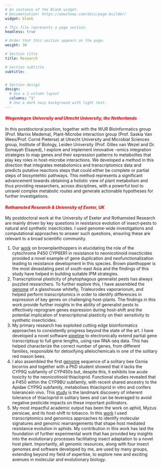 ```yaml
---
# An instance of the Blank widget.
# Documentation: https://wowchemy.com/docs/page-builder/
widget: blank

# This file represents a page section.
headless: true

# Order that this section appears on the page.
weight: 30

# Section title
title: Research

# Section subtitle
subtitle:


# Section design
design:
  # Use a 1-column layout
  columns: "1"
  # Use a dark navy background with light text.
---
```


#### <i><span style="color: red;">Wageningen University and Utrecht University, the Netherlands </span></i>
In this postdoctoral position, together with the WUR Bioinformatics group (Prof. Marnix Medema), Plant-Microbe interaction group (Prof. Saskia Van Wees/Prof. Corné Pieterse) at Utrecht University and Microbial Sciences group, Institute of Biology, Leiden University (Prof. Gilles van Wezel and Dr. Somayah Elsayed), I explore and implement innovative -omics integration strategies to map genes and their expression patterns to metabolites that play key roles in host-microbe interactions. We developed a method in this direction that integrates metabolomics and transcriptomics data and predicts putative reactions steps that could either be complete or partial steps of biosyntehtic pathways. This method represents a significant advancement towards obtaining a holistic view of plant metabolism and thus providing researchers, across disciplines, with a powerful tool to unravel complex metabolic routes and generate actionable hypotheses for further investigations.

#### <i><span style="color: red;">Rothamsted Research & University of Exeter, UK </span></i>

My postdoctoral work at the University of Exeter and Rothamsted Research are mainly driven by key questions in resistance evolution of insect-pests to  natural and synthetic insecticides.  I  used genome-wide investigations and computational approaches to  answer such questions, ensuring these are relevant to a broad scientific community. 

1. Our [work](https://www.sciencedirect.com/science/article/pii/S0960982217315427?via%3Dihub) on brownplanthoppers in elucidating the role of the cytochrome P450 CYP6ER1 in resistance to neonicotinoid insecticides provided a novel example of gene duplication and neofunctionalization leading to resistance development in this species. Brown planthopper is the most devastating pest of south-east Asia and the findings of this study have helped in building suitable IPM strategies. 
2. Transcriptional plasticity of phytophagous generalist pests has always puzzled researchers. To further explore this, I have assembled the [genome](https://bmcgenomics.biomedcentral.com/articles/10.1186/s12864-019-6397-3) of a glasshouse whitefly, Trialeurodes vaporariorum,  and helped perform  transcriptomics in  order  to  identify  differences  in expression of key genes on challenging host-plants. The findings in this work provide further insights in the ability of generalist pests to effectively reprogram genes expression during host-shift  and  the  potential  implication  of  transcriptional  plasticity  on  their  sensitivity  to synthetic insecticides. 
3. My primary research has exploited cutting edge bioinformatics approaches to consistently progress  beyond  the  state of the art.  I  have  developed  a novel  software  [pipeline](https://ieeexplore.ieee.org/document/8434319)  to electronically extend partial gene transcriptsup to full gene lengths, using raw RNA-seq data. This has helped characterize the correct number of genes, from different families, responsible for detoxifying allelochemicals in one of the solitary red mason bees.  
4. I also assembled the first [genome](https://journals.plos.org/plosgenetics/article?id=10.1371/journal.pgen.1007903) sequence of a solitary bee Osmia  bicornis and  together  with  a PhD  student showed  that it  lacks  the  CYP9Q subfamily of CYP450s but, despite this, it exhibits low acute toxicity to the neonicotinoid thiacloprid. Functional studies revealed that a P450 within the CYP9BU subfamily, with recent shared ancestry to the Apidae CYP9Q subfamily, metabolises thiacloprid in vitro and confers tolerancein vivo. This [study](https://www.sciencedirect.com/science/article/pii/S0960982218302306?via%3Dihub) is the landmark discovery of inherent tolerance of thiacloprid in solitary bees and can be leveraged to avoid negative pesticide impacts on these important pollinators. 
5. My most impactful academic output has been the work on aphid, Myzus persicae, and its host-shift  to  tobacco. In  this  [work](https://advances.sciencemag.org/content/6/19/eaba1070)  I  used  transcriptomics and genomics  approaches  to identify  molecular  signatures  and  genomic  rearrangements that  shape host  mediated resistance evolution in aphids. My contribution in this work has laid the foundation of further experimental work that has provided key insights into the evolutionary processes facilitating insect adaptation to a novel host plant. Importantly, all genomic resources, along with four insect genomes and software developed by me, are used by many groups, extending beyond my field of expertise, to explore new and exciting avenues in molecular and evolutionary biology.
